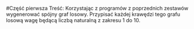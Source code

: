 #Część pierwsza
Treść: Korzystając z programów z poprzednich zestawów wygenerować spójny graf losowy. 
Przypisać każdej krawędzi tego grafu losową wagę będącą liczbą naturalną z zakresu 1 do 10.

